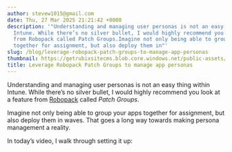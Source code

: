```yaml
---
author: stevew1015@gmail.com
date: Thu, 27 Mar 2025 21:21:42 +0000
description: '"Understanding and managing user personas is not an easy thing within
  Intune. While there’s no silver bullet, I would highly recommend you look at a feature
  from Robopack called Patch Groups.Imagine not only being able to group your apps
  together for assignment, but also deploy them in"'
slug: /blog/leverage-robopack-patch-groups-to-manage-app-personas
thumbnail: https://getrubixsitecms.blob.core.windows.net/public-assets/content/v1/logo512.png
title: Leverage Robopack Patch Groups to manage app personas
---
```


Understanding and managing user personas is not an easy thing within Intune. While there’s no silver bullet, I would highly recommend you look at a feature from [Robopack](https://robopack.com/) called _Patch Groups_.

Imagine not only being able to group your apps together for assignment, but also deploy them in waves. That goes a long way towards making persona management a reality.  

In today’s video, I walk through setting it up: